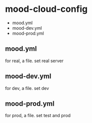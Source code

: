# mood-cloud-config
* mood.yml
* mood-dev.yml
* mood-prod.yml

## mood.yml
for real, a file. set real server


## mood-dev.yml
for dev, a file. set dev


## mood-prod.yml
for prod, a file. set test and prod
